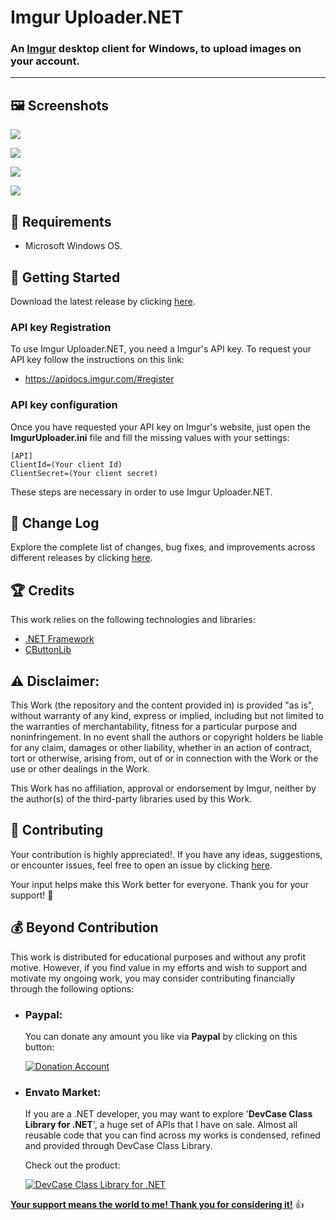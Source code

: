 <!-- Common Project Tags:
command-line 
console-applications 
desktop-app 
desktop-application 
dotnet 
dotnet-core 
netcore 
netframework 
netframework48 
tool 
tools 
vbnet 
visualstudio 
windows 
windows-app 
windows-application 
windows-applications 
windows-forms 
winforms 
 -->

# Imgur Uploader.NET

### An [Imgur](https://imgur.com/) desktop client for Windows, to upload images on your account.

------------------

## 🖼️ Screenshots

![](Images/Imgur%20Uploader.NET%2001.png)

![](Images/Imgur%20Uploader.NET%2002.png)

![](Images/Imgur%20Uploader.NET%2003.png)

![](Images/Imgur%20Uploader.NET%2004.png)

## 📝 Requirements

- Microsoft Windows OS.

## 🤖 Getting Started

Download the latest release by clicking [here](https://github.com/ElektroStudios/Imgur-Uploader.NET-client-for-Windows/releases/latest).

### API key Registration

To use Imgur Uploader.NET, you need a Imgur's API key. To request your API key follow the instructions on this link:

 - https://apidocs.imgur.com/#register

### API key configuration

Once you have requested your API key on Imgur's website, just open the **ImgurUploader.ini** file and fill the missing values with your settings:

    [API]
    ClientId=(Your client Id)
    ClientSecret=(Your client secret)
    
These steps are necessary in order to use Imgur Uploader.NET.

## 🔄 Change Log

Explore the complete list of changes, bug fixes, and improvements across different releases by clicking [here](/Docs/CHANGELOG.md).

## 🏆 Credits

This work relies on the following technologies and libraries: 

 - [.NET Framework](https://dotnet.microsoft.com/en-us/download/dotnet-framework)
 - [CButtonLib](https://www.codeproject.com/Articles/26622/Custom-Button-Control-with-Gradient-Colors-and-Ext)

## ⚠️ Disclaimer:

This Work (the repository and the content provided in) is provided "as is", without warranty of any kind, express or implied, including but not limited to the warranties of merchantability, fitness for a particular purpose and noninfringement. In no event shall the authors or copyright holders be liable for any claim, damages or other liability, whether in an action of contract, tort or otherwise, arising from, out of or in connection with the Work or the use or other dealings in the Work.

This Work has no affiliation, approval or endorsement by Imgur, neither by the author(s) of the third-party libraries used by this Work.

## 💪 Contributing

Your contribution is highly appreciated!. If you have any ideas, suggestions, or encounter issues, feel free to open an issue by clicking [here](https://github.com/ElektroStudios/Imgur-Uploader.NET-client-for-Windows/issues/new/choose). 

Your input helps make this Work better for everyone. Thank you for your support! 🚀

## 💰 Beyond Contribution 

This work is distributed for educational purposes and without any profit motive. However, if you find value in my efforts and wish to support and motivate my ongoing work, you may consider contributing financially through the following options:

 - ### Paypal:
    You can donate any amount you like via **Paypal** by clicking on this button:

    [![Donation Account](Images/Paypal_Donate.png)](https://www.paypal.com/cgi-bin/webscr?cmd=_s-xclick&hosted_button_id=E4RQEV6YF5NZY)

 - ### Envato Market:
   If you are a .NET developer, you may want to explore '**DevCase Class Library for .NET**', a huge set of APIs that I have on sale.
   Almost all reusable code that you can find across my works is condensed, refined and provided through DevCase Class Library.

    Check out the product:
    
   [![DevCase Class Library for .NET](Images/DevCase_Banner.png)](https://codecanyon.net/item/elektrokit-class-library-for-net/19260282)

<u>**Your support means the world to me! Thank you for considering it!**</u> 👍
